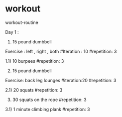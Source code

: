 # workout
workout-routine

Day 1 :
1) 15 pound dumbbell

Exercise : left , right , both
#Iteration : 10
#repetition: 3

1.1) 10 burpees
#repetition: 3

2) 15 pound dumbbell

Exercise: back leg lounges
#iteration:20
#repetition: 3

2.1) 20 squats
#repetition: 3

3) 30 squats on the rope
#repetition: 3

3.1) 1 minute climbing plank
#repetition: 3
